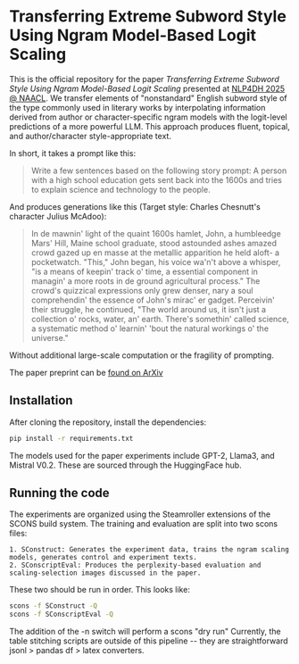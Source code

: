 # Transferring Extreme Subword Style Using Ngram Model-Based Logit Scaling

This is the official repository for the paper *Transferring Extreme Subword Style Using Ngram Model-Based Logit Scaling* presented at [NLP4DH 2025 @ NAACL](https://www.nlp4dh.com/nlp4dh-2025). We transfer elements of "nonstandard" English subword style of the type commonly used in literary works by interpolating information derived from author or character-specific ngram models with the logit-level predictions of a more powerful LLM. This approach produces fluent, topical, and author/character style-appropriate text.

In short, it takes a prompt like this:

>Write a few sentences based on the following story prompt:  A person with a high school education gets sent back into the 1600s and tries to explain science and technology to the people.

And produces generations like this (Target style: Charles Chesnutt's character Julius McAdoo):

>In de mawnin' light of the quaint 1600s hamlet, John, a humbleedge Mars' Hill, Maine school graduate, stood astounded ashes amazed crowd gazed up en masse at the metallic apparition he held aloft- a pocketwatch. "This," John began, his voice wa'n't above a whisper, "is a means of keepin' track o' time, a essential component in managin' a more roots in de ground agricultural process." The crowd's quizzical expressions only grew denser, nary a soul comprehendin' the essence of John's mirac' er gadget. Perceivin' their struggle, he continued, "The world around us, it isn't just a collection o' rocks, water, an' earth. There's somethin' called science, a systematic method o' learnin' 'bout the natural workings o' the universe."

Without additional large-scale computation or the fragility of prompting. 

 The paper preprint can be [found on ArXiv](https://arxiv.org/pdf/2503.08550)

## Installation

After cloning the repository, install the dependencies:

```bash
pip install -r requirements.txt
```

The models used for the paper experiments include GPT-2, Llama3, and Mistral V0.2. These are sourced through the HuggingFace hub.

## Running the code

The experiments are organized using the Steamroller extensions of the SCONS build system. The training and evaluation are split into two scons files:

    1. SConstruct: Generates the experiment data, trains the ngram scaling models, generates control and experiment texts.
    2. SConscriptEval: Produces the perplexity-based evaluation and scaling-selection images discussed in the paper. 

These two should be run in order. This looks like:

```bash
scons -f SConstruct -Q
scons -f SConscriptEval -Q
```
The addition of the -n switch will perform a scons "dry run"
Currently, the table stitching scripts are outside of this pipeline -- they are straightforward jsonl > pandas df > latex converters. 
